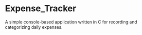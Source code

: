 # Expense_Tracker
A simple console-based application written in C for recording and categorizing daily expenses.
